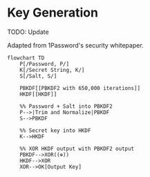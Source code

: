 # Key Generation

TODO: Update

Adapted from 1Password's security whitepaper.

```mermaid
flowchart TD
    P[/Password, P/]
    K[/Secret String, K/]
    S[/Salt, S/]

    PBKDF[[PBKDF2 with 650,000 iterations]]
    HKDF[[HKDF]]

    %% Password + Salt into PBKDF2
    P-->|Trim and Normalize|PBKDF
    S-->PBKDF

    %% Secret key into HKDF
    K-->HKDF

    %% XOR HKDF output with PBKDF2 output
    PBKDF-->XOR((⊕))
    HKDF-->XOR
    XOR-->OK[Output Key]
```
